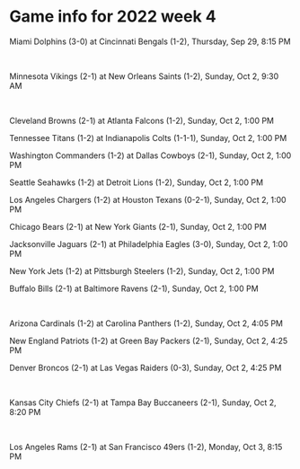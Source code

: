 # Game info for 2022 week 4

Miami Dolphins (3-0) at Cincinnati Bengals (1-2), Thursday, Sep 29, 8:15 PM


<br/>

Minnesota Vikings (2-1) at New Orleans Saints (1-2), Sunday, Oct 2, 9:30 AM


<br/>

Cleveland Browns (2-1) at Atlanta Falcons (1-2), Sunday, Oct 2, 1:00 PM

Tennessee Titans (1-2) at Indianapolis Colts (1-1-1), Sunday, Oct 2, 1:00 PM

Washington Commanders (1-2) at Dallas Cowboys (2-1), Sunday, Oct 2, 1:00 PM

Seattle Seahawks (1-2) at Detroit Lions (1-2), Sunday, Oct 2, 1:00 PM

Los Angeles Chargers (1-2) at Houston Texans (0-2-1), Sunday, Oct 2, 1:00 PM

Chicago Bears (2-1) at New York Giants (2-1), Sunday, Oct 2, 1:00 PM

Jacksonville Jaguars (2-1) at Philadelphia Eagles (3-0), Sunday, Oct 2, 1:00 PM

New York Jets (1-2) at Pittsburgh Steelers (1-2), Sunday, Oct 2, 1:00 PM

Buffalo Bills (2-1) at Baltimore Ravens (2-1), Sunday, Oct 2, 1:00 PM


<br/>

Arizona Cardinals (1-2) at Carolina Panthers (1-2), Sunday, Oct 2, 4:05 PM

New England Patriots (1-2) at Green Bay Packers (2-1), Sunday, Oct 2, 4:25 PM

Denver Broncos (2-1) at Las Vegas Raiders (0-3), Sunday, Oct 2, 4:25 PM


<br/>

Kansas City Chiefs (2-1) at Tampa Bay Buccaneers (2-1), Sunday, Oct 2, 8:20 PM


<br/>

Los Angeles Rams (2-1) at San Francisco 49ers (1-2), Monday, Oct 3, 8:15 PM

